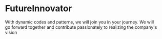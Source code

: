 # FutureInnovator
With dynamic codes and patterns, we will join you in your journey. We will go forward together and contribute passionately to realizing the company's vision
